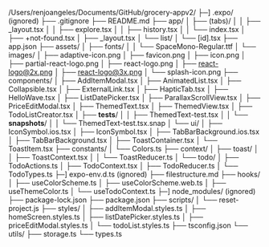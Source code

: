 /Users/renjoangeles/Documents/GitHub/grocery-appv2/
├─] .expo/ (ignored)
├── .gitignore
├── README.md
├── app/
│ ├── (tabs)/
│ │ ├── \_layout.tsx
│ │ ├── explore.tsx
│ │ ├── history.tsx
│ │ └── index.tsx
│ ├── +not-found.tsx
│ ├── \_layout.tsx
│ └── list/
│ └── [id].tsx
├── app.json
├── assets/
│ ├── fonts/
│ │ └── SpaceMono-Regular.ttf
│ └── images/
│ ├── adaptive-icon.png
│ ├── favicon.png
│ ├── icon.png
│ ├── partial-react-logo.png
│ ├── react-logo.png
│ ├── react-logo@2x.png
│ ├── react-logo@3x.png
│ └── splash-icon.png
├── components/
│ ├── AddItemModal.tsx
│ ├── AnimatedList.tsx
│ ├── Collapsible.tsx
│ ├── ExternalLink.tsx
│ ├── HapticTab.tsx
│ ├── HelloWave.tsx
│ ├── ListDatePicker.tsx
│ ├── ParallaxScrollView.tsx
│ ├── PriceEditModal.tsx
│ ├── ThemedText.tsx
│ ├── ThemedView.tsx
│ ├── TodoListCreator.tsx
│ ├── **tests**/
│ │ ├── ThemedText-test.tsx
│ │ └── **snapshots**/
│ │ └── ThemedText-test.tsx.snap
│ └── ui/
│ ├── IconSymbol.ios.tsx
│ ├── IconSymbol.tsx
│ ├── TabBarBackground.ios.tsx
│ ├── TabBarBackground.tsx
│ ├── ToastContainer.tsx
│ └── ToastItem.tsx
├── constants/
│ └── Colors.ts
├── context/
│ ├── toast/
│ │ ├── ToastContext.tsx
│ │ └── ToastReducer.ts
│ └── todo/
│ ├── TodoActions.ts
│ ├── TodoContext.tsx
│ ├── TodoReducer.ts
│ └── TodoTypes.ts
├─] expo-env.d.ts (ignored)
├── filestructure.md
├── hooks/
│ ├── useColorScheme.ts
│ ├── useColorScheme.web.ts
│ ├── useThemeColor.ts
│ └── useTodoContext.ts
├─] node_modules/ (ignored)
├── package-lock.json
├── package.json
├── scripts/
│ └── reset-project.js
├── styles/
│ ├── addItemModal.styles.ts
│ ├── homeScreen.styles.ts
│ ├── listDatePicker.styles.ts
│ ├── priceEditModal.styles.ts
│ └── todoList.styles.ts
├── tsconfig.json
└── utils/
├── storage.ts
└── types.ts
